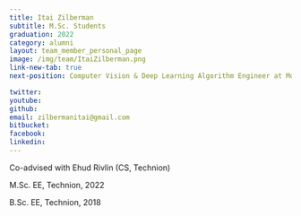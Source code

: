 ```yaml
---
title: Itai Zilberman
subtitle: M.Sc. Students
graduation: 2022
category: alumni
layout: team_member_personal_page
image: /img/team/ItaiZilberman.png
link-new-tab: true
next-position: Computer Vision & Deep Learning Algorithm Engineer at Mobileye ltd.

twitter: 
youtube: 
github: 
email: zilbermanitai@gmail.com
bitbucket: 
facebook: 
linkedin:
---
```


Co-advised with Ehud Rivlin (CS, Technion)

M.Sc. EE, Technion, 2022

B.Sc. EE, Technion, 2018


<!-- {% bibliography --query @*[year=2023] --group_by none %}
{% bibliography -q @*[c ~= {{ V. Indelman }}] %}
{% bibliography --sort authors %} -->
